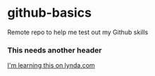 # github-basics

Remote repo to help me test out my Github skills

### This needs another header

[I'm learning this on lynda.com](http://www.lynda.com)
